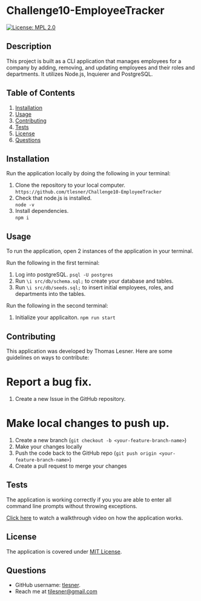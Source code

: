 # Challenge10-EmployeeTracker

[![License: MPL 2.0](https://img.shields.io/badge/license-MIT-blue)](https://opensource.org/licenses/MPL-2.0)

## Description

This project is built as a CLI application that manages employees for a company by adding, removing, and updating employees and their roles and departments. It utilizes Node.js, Inquierer and PostgreSQL.

## Table of Contents

1. [Installation](#installation)
2. [Usage](#usage)
3. [Contributing](#contributing)
4. [Tests](#tests)
5. [License](#license)
6. [Questions](#questions)

## Installation

Run the application locally by doing the following in your terminal:

1. Clone the repository to your local computer.  
    `https://github.com/tlesner/Challenge10-EmployeeTracker`
2. Check that node.js is installed.  
   `node -v`
3. Install dependencies.  
   `npm i`

## Usage
To run the application, open 2 instances of the application in your terminal.

Run the following in the first terminal:
1. Log into postgreSQL. `psql -U postgres`
2. Run `\i src/db/schema.sql;` to create your database and tables.
3. Run `\i src/db/seeds.sql;` to insert initial employees, roles, and departments into the tables.

Run the following in the second terminal:
1. Initialize your applicaiton. `npm run start`

## Contributing

This application was developed by Thomas Lesner. Here are some guidelines on ways to contribute:

# Report a bug fix.

1. Create a new Issue in the GitHub repository.

# Make local changes to push up.

1. Create a new branch (`git checkout -b <your-feature-branch-name>`)
2. Make your changes locally
3. Push the code back to the GitHub repo (`git push origin <your-feature-branch-name>`)
4. Create a pull request to merge your changes

## Tests

The application is working correctly if you you are able to enter all command line prompts without throwing exceptions.

[Click here](https://app.screencastify.com/v2/manage/videos/Bo9QkzCnwiootiXSBOSV) to watch a walkthrough video on how the application works.


## License

The application is covered under [MIT License](https://mit-license.org/#:~:text=The%20MIT%20License%20(MIT)&text=Permission%20is%20hereby%20granted%2C%20free,OTHER%20DEALINGS%20IN%20THE%20SOFTWARE.).  


## Questions

-   GitHub username: [tlesner](https://github.com/tlesner).
-   Reach me at [tjlesner@gmail.com](tjlesner@gmail.com)